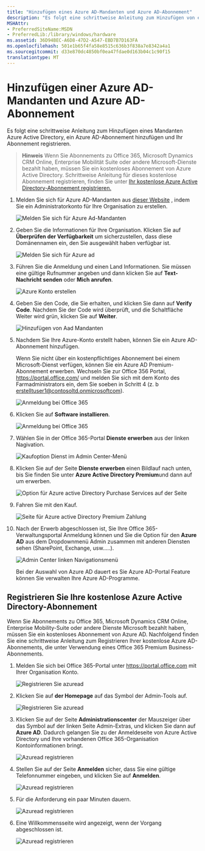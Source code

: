 ```yaml
---
title: "Hinzufügen eines Azure AD-Mandanten und Azure AD-Abonnement"
description: "Es folgt eine schrittweise Anleitung zum Hinzufügen von einem Mandanten Azure Active Directory hinzufügen ein Azure AD-Abonnement und Ihr Abonnement registrieren."
MSHAttr:
- PreferredSiteName:MSDN
- PreferredLib:/library/windows/hardware
ms.assetid: 36D94BEC-A6D8-47D2-A547-EBD7B7D163FA
ms.openlocfilehash: 501e1b65f4fa58e8515c636b3f838a7e8342a4a1
ms.sourcegitcommit: d33e870dc4850bf0ea47fdae0d163b04c1c90f15
translationtype: MT
---
```

# <a name="add-an-azure-ad-tenant-and-azure-ad-subscription"></a>Hinzufügen einer Azure AD-Mandanten und Azure AD-Abonnement

Es folgt eine schrittweise Anleitung zum Hinzufügen eines Mandanten Azure Active Directory, ein Azure AD-Abonnement hinzufügen und Ihr Abonnement registrieren.

> **Hinweis**  Wenn Sie Abonnements zu Office 365, Microsoft Dynamics CRM Online, Enterprise Mobilität Suite oder andere Microsoft-Dienste bezahlt haben, müssen Sie ein kostenloses Abonnement von Azure Active Directory. Schrittweise Anleitung für dieses kostenlose Abonnement registrieren, finden Sie unter [Ihr kostenlose Azure Active Directory-Abonnement registrieren.](#register-your-free-azure-active-directory-subscription)


1.  Melden Sie sich für Azure AD-Mandanten aus [dieser Website](https://account.windowsazure.com/organization) , indem Sie ein Administratorkonto für Ihre Organisation zu erstellen.

    ![Melden Sie sich für Azure Ad-Mandanten](images/azure-ad-add-tenant1.png)

2.  Geben Sie die Informationen für Ihre Organisation. Klicken Sie auf **Überprüfen der Verfügbarkeit** um sicherzustellen, dass diese Domänennamen ein, den Sie ausgewählt haben verfügbar ist.

    ![Melden Sie sich für Azure ad](images/azure-ad-add-tenant2.png)

3.  Führen Sie die Anmeldung und einen Land Informationen. Sie müssen eine gültige Rufnummer angeben und dann klicken Sie auf **Text-Nachricht senden** oder **Mich anrufen**.

    ![Azure Konto erstellen](images/azure-ad-add-tenant3.png)

4.  Geben Sie den Code, die Sie erhalten, und klicken Sie dann auf **Verify Code**. Nachdem Sie der Code wird überprüft, und die Schaltfläche Weiter wird grün, klicken Sie auf **Weiter**.

    ![Hinzufügen von Aad Mandanten](images/azure-ad-add-tenant3-b.png)

5.  Nachdem Sie Ihre Azure-Konto erstellt haben, können Sie ein Azure AD-Abonnement hinzufügen.

    Wenn Sie nicht über ein kostenpflichtiges Abonnement bei einem Microsoft-Dienst verfügen, können Sie ein Azure AD Premium-Abonnement erwerben. Wechseln Sie zur Office 356 Portal, <https://portal.office.com/> und melden Sie sich mit dem Konto des Farmadministrators ein, dem Sie soeben in Schritt 4 (z. b erstelltuser1@contosoltd.onmicrosoftcom).

    ![Anmeldung bei Office 365](images/azure-ad-add-tenant4.png)

6.  Klicken Sie auf **Software installieren**.

    ![Anmeldung bei Office 365](images/azure-ad-add-tenant5.png)

7.  Wählen Sie in der Office 365-Portal **Dienste erwerben** aus der linken Nagivation.

    ![Kaufoption Dienst im Admin Center-Menü](images/azure-ad-add-tenant6.png)

8.  Klicken Sie auf der Seite **Dienste erwerben** einen Bildlauf nach unten, bis Sie finden Sie unter **Azure Active Directory Premium**und dann auf um erwerben.

    ![Option für Azure active Directory Purchase Services auf der Seite](images/azure-ad-add-tenant7.png)

9.  Fahren Sie mit den Kauf.

    ![Seite für Azure active Directory Premium Zahlung](images/azure-ad-add-tenant8.png)

10. Nach der Erwerb abgeschlossen ist, Sie Ihre Office 365-Verwaltungsportal Anmeldung können und Sie die Option für den **Azure AD** aus dem Dropdownmenü Admin zusammen mit anderen Diensten sehen (SharePoint, Exchange, usw.....).

    ![Admin Center linken Navigationsmenü](images/azure-ad-add-tenant9.png)

    Bei der Auswahl von Azure AD dauert es Sie Azure AD-Portal Feature können Sie verwalten Ihre Azure AD-Programme.

## <a name="register-your-free-azure-active-directory-subscription"></a>Registrieren Sie Ihre kostenlose Azure Active Directory-Abonnement

Wenn Sie Abonnements zu Office 365, Microsoft Dynamics CRM Online, Enterprise Mobility-Suite oder andere Dienste Microsoft bezahlt haben, müssen Sie ein kostenloses Abonnement von Azure AD. Nachfolgend finden Sie eine schrittweise Anleitung zum Registrieren Ihrer kostenlose Azure AD-Abonnements, die unter Verwendung eines Office 365 Premium Business-Abonnements.

1.  Melden Sie sich bei Office 365-Portal unter <https://portal.office.com> mit Ihrer Organisation Konto.

    ![Registrieren Sie azuread](images/azure-ad-add-tenant10.png)

2.  Klicken Sie auf **der Homepage** auf das Symbol der Admin-Tools auf.

    ![Registrieren Sie azuread](images/azure-ad-add-tenant11.png)

3.  Klicken Sie auf der Seite **Administrationscenter** der Mauszeiger über das Symbol auf der linken Seite Admin-Extras, und klicken Sie dann auf **Azure AD**. Dadurch gelangen Sie zu der Anmeldeseite von Azure Active Directory und Ihre vorhandenen Office 365-Organisation Kontoinformationen bringt.

    ![Azuread registrieren](images/azure-ad-add-tenant12.png)

4.  Stellen Sie auf der Seite **Anmelden** sicher, dass Sie eine gültige Telefonnummer eingeben, und klicken Sie auf **Anmelden**.

    ![Azuread registrieren](images/azure-ad-add-tenant13.png)

5.  Für die Anforderung ein paar Minuten dauern.

    ![Azuread registrieren](images/azure-ad-add-tenant14.png)

6.  Eine Willkommensseite wird angezeigt, wenn der Vorgang abgeschlossen ist.

    ![Azuread registrieren](images/azure-ad-add-tenant15.png)

 







